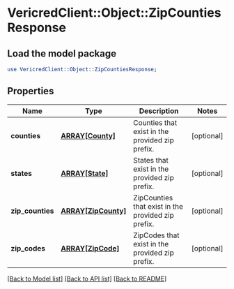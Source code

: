 # VericredClient::Object::ZipCountiesResponse

## Load the model package
```perl
use VericredClient::Object::ZipCountiesResponse;
```

## Properties
Name | Type | Description | Notes
------------ | ------------- | ------------- | -------------
**counties** | [**ARRAY[County]**](County.md) | Counties that exist in the provided zip prefix. | [optional] 
**states** | [**ARRAY[State]**](State.md) | States that exist in the provided zip prefix. | [optional] 
**zip_counties** | [**ARRAY[ZipCounty]**](ZipCounty.md) | ZipCounties that exist in the provided zip prefix. | [optional] 
**zip_codes** | [**ARRAY[ZipCode]**](ZipCode.md) | ZipCodes that exist in the provided zip prefix. | [optional] 

[[Back to Model list]](../README.md#documentation-for-models) [[Back to API list]](../README.md#documentation-for-api-endpoints) [[Back to README]](../README.md)


